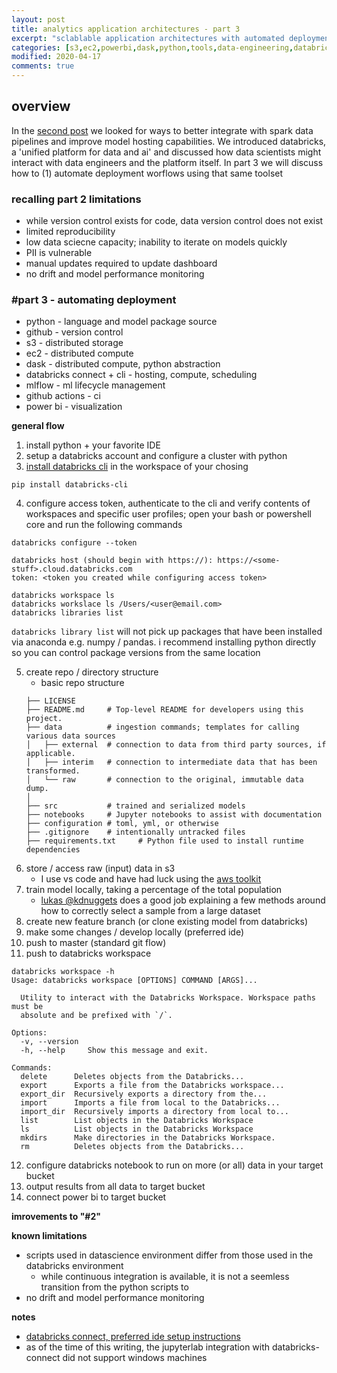 ```yaml
---
layout: post
title: analytics application architectures - part 3
excerpt: "sclablable application architectures with automated deployment workflows"
categories: [s3,ec2,powerbi,dask,python,tools,data-engineering,databricks,ml,mlflow, github actions]
modified: 2020-04-17
comments: true
---
```

## overview 
In the [second post](https://xxyjoel.github.io/articles/2020-04/deploying-analytics-apps-2) we looked for ways to better integrate with spark data pipelines and improve model hosting capabilities. We introduced databricks, a 'unified platform for data and ai' and discussed how data scientists might interact with data engineers and the platform itself. In part 3 we will discuss how to (1) automate deployment worflows using that same toolset

### recalling part 2 limitations
* while version control exists for code, data version control does not exist 
* limited reproducibility
* low data sciecne capacity; inability to iterate on models quickly 
* PII is vulnerable   
* manual updates required to update dashboard 
* no drift and model performance monitoring 

### #part 3 - automating deployment
* python - language and model package source
* github - version control 
* s3 - distributed storage
* ec2 - distributed compute    
* dask - distributed compute, python abstraction
* databricks connect + cli - hosting, compute, scheduling
* mlflow - ml lifecycle management
* github actions - ci
* power bi - visualization 

**general flow** 
1. install python + your favorite IDE 
1. setup a databricks account and configure a cluster with python   
1. [install databricks cli](https://docs.databricks.com/dev-tools/cli/index.html) in the workspace of your chosing
```
pip install databricks-cli
```
4. configure access token, authenticate to the cli and verify contents of workspaces and specific user profiles; open your bash or powershell core and run the following commands
```
databricks configure --token 
```
```
databricks host (should begin with https://): https://<some-stuff>.cloud.databricks.com
token: <token you created while configuring access token>
```
```
databricks workspace ls
databricks workslace ls /Users/<user@email.com>
databricks libraries list
```
```databricks library list``` will not pick up packages that have been installed via anaconda e.g. numpy / pandas. i recommend installing python directly so you can control package versions from the same location  

5. create repo / directory structure
    * basic repo structure 
    ```
    ├── LICENSE
    ├── README.md     # Top-level README for developers using this project.
    ├── data          # ingestion commands; templates for calling various data sources
    │   ├── external  # connection to data from third party sources, if applicable.
    │   ├── interim   # connection to intermediate data that has been transformed.
    │   └── raw       # connection to the original, immutable data dump.
    │
    ├── src           # trained and serialized models
    ├── notebooks     # Jupyter notebooks to assist with documentation
    ├── configuration # toml, yml, or otherwise
    ├── .gitignore    # intentionally untracked files
    ├── requirements.txt     # Python file used to install runtime dependencies
    ``` 
1. store / access raw (input) data in s3
    * I use vs code and have had luck using the [aws toolkit](https://aws.amazon.com/visualstudiocode/)
1. train model locally, taking a percentage of the total population 
    * [lukas @kdnuggets](https://www.kdnuggets.com/2019/05/sample-huge-dataset-machine-learning.html) does a good job explaining a few methods around how to correctly select a sample from a large dataset 
1. create new feature branch (or clone existing model from databricks)
1. make some changes / develop locally (preferred ide)
1. push to master (standard git flow)
1. push to databricks workspace 
```
databricks workspace -h
Usage: databricks workspace [OPTIONS] COMMAND [ARGS]...

  Utility to interact with the Databricks Workspace. Workspace paths must be
  absolute and be prefixed with `/`.

Options:
  -v, --version
  -h, --help     Show this message and exit.

Commands:
  delete      Deletes objects from the Databricks...
  export      Exports a file from the Databricks workspace...
  export_dir  Recursively exports a directory from the...
  import      Imports a file from local to the Databricks...
  import_dir  Recursively imports a directory from local to...
  list        List objects in the Databricks Workspace
  ls          List objects in the Databricks Workspace
  mkdirs      Make directories in the Databricks Workspace.
  rm          Deletes objects from the Databricks...
```
12. configure databricks notebook to run on more (or all) data in your target bucket 
1. output results from all data to target bucket
1. connect power bi to target bucket 

**imrovements to "#2"**

**known limitations**
* scripts used in datascience environment differ from those used in the databricks environment 
    * while continuous integration is available, it is not a seemless transition from the python scripts to 
* no drift and model performance monitoring 

**notes**
* [databricks connect, preferred ide setup instructions](https://docs.databricks.com/dev-tools/databricks-connect.html)
* as of the time of this writing, the jupyterlab integration with databricks-connect did not support windows machines

